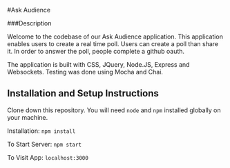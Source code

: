 #Ask Audience

###Description

Welcome to the codebase of our Ask Audience application. This application enables users to create a real time poll. 
Users can create a poll than share it. In order to answer the poll, people complete a github oauth.

The application is built with CSS, JQuery, Node.JS, Express and Websockets. Testing was done using Mocha and Chai. 

## Installation and Setup Instructions

Clone down this repository. You will need `node` and `npm` installed globally on your machine.  

Installation: `npm install`  

To Start Server: `npm start`

To Visit App: `localhost:3000`  
 
